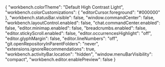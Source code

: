 
{
    "workbench.colorTheme": "Default High Contrast Light",
    "workbench.colorCustomizations": {
      "editorCursor.foreground": "#000000"
    },
  "workbench.statusBar.visible": false,
  "window.commandCenter": false,
  "workbench.layoutControl.enabled": false,
  "chat.commandCenter.enabled": false,
  "editor.minimap.enabled": false,
  "breadcrumbs.enabled": false,
  "editor.stickyScroll.enabled": false,
"editor.occurrencesHighlight": "off",
"editor.glyphMargin": false,
   "editor.lineNumbers": "off",
    "git.openRepositoryInParentFolders": "never",
    "extensions.ignoreRecommendations": true,
    "workbench.activityBar.location": "hidden",
    "window.menuBarVisibility": "compact",
    "workbench.editor.enablePreview": false
}
